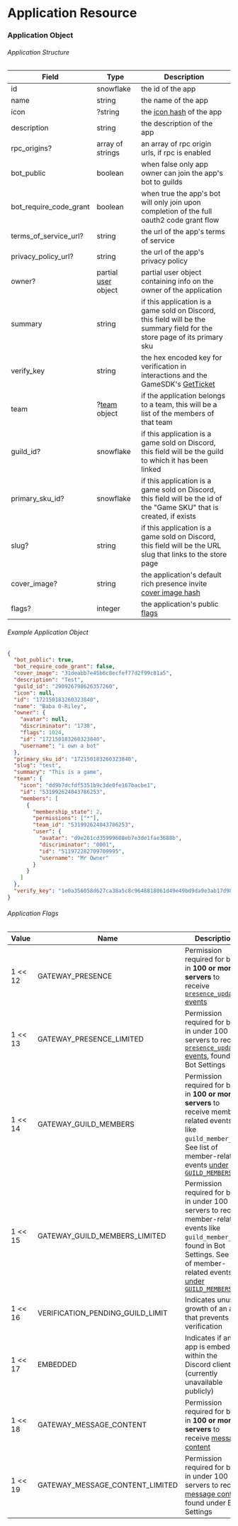 # Application Resource

### Application Object

###### Application Structure

| Field                  | Type                                                       | Description                                                                                                                |
|------------------------|------------------------------------------------------------|----------------------------------------------------------------------------------------------------------------------------|
| id                     | snowflake                                                  | the id of the app                                                                                                          |
| name                   | string                                                     | the name of the app                                                                                                        |
| icon                   | ?string                                                    | the [icon hash](#DOCS_REFERENCE/image-formatting) of the app                                                               |
| description            | string                                                     | the description of the app                                                                                                 |
| rpc_origins?           | array of strings                                           | an array of rpc origin urls, if rpc is enabled                                                                             |
| bot_public             | boolean                                                    | when false only app owner can join the app's bot to guilds                                                                 |
| bot_require_code_grant | boolean                                                    | when true the app's bot will only join upon completion of the full oauth2 code grant flow                                  |
| terms_of_service_url?  | string                                                     | the url of the app's terms of service                                                                                      |
| privacy_policy_url?    | string                                                     | the url of the app's privacy policy                                                                                        |
| owner?                 | partial [user](#DOCS_RESOURCES_USER/user-object) object    | partial user object containing info on the owner of the application                                                        |
| summary                | string                                                     | if this application is a game sold on Discord, this field will be the summary field for the store page of its primary sku  |
| verify_key             | string                                                     | the hex encoded key for verification in interactions and the GameSDK's [GetTicket](#DOCS_GAME_SDK_APPLICATIONS/getticket) |
| team                   | ?[team](#DOCS_TOPICS_TEAMS/data-models-team-object) object | if the application belongs to a team, this will be a list of the members of that team                                      |
| guild_id?              | snowflake                                                  | if this application is a game sold on Discord, this field will be the guild to which it has been linked                    |
| primary_sku_id?        | snowflake                                                  | if this application is a game sold on Discord, this field will be the id of the "Game SKU" that is created, if exists      |
| slug?                  | string                                                     | if this application is a game sold on Discord, this field will be the URL slug that links to the store page                |
| cover_image?           | string                                                     | the application's default rich presence invite [cover image hash](#DOCS_REFERENCE/image-formatting)                        |
| flags?                 | integer                                                    | the application's public [flags](#DOCS_RESOURCES_APPLICATION/application-object-application-flags)                                        |

###### Example Application Object

```json
{
  "bot_public": true,
  "bot_require_code_grant": false,
  "cover_image": "31deabb7e45b6c8ecfef77d2f99c81a5",
  "description": "Test",
  "guild_id": "290926798626357260",
  "icon": null,
  "id": "172150183260323840",
  "name": "Baba O-Riley",
  "owner": {
    "avatar": null,
    "discriminator": "1738",
    "flags": 1024,
    "id": "172150183260323840",
    "username": "i own a bot"
  },
  "primary_sku_id": "172150183260323840",
  "slug": "test",
  "summary": "This is a game",
  "team": {
    "icon": "dd9b7dcfdf5351b9c3de0fe167bacbe1",
    "id": "531992624043786253",
    "members": [
      {
        "membership_state": 2,
        "permissions": ["*"],
        "team_id": "531992624043786253",
        "user": {
          "avatar": "d9e261cd35999608eb7e3de1fae3688b",
          "discriminator": "0001",
          "id": "511972282709709995",
          "username": "Mr Owner"
        }
      }
    ]
  },
  "verify_key": "1e0a356058d627ca38a5c8c9648818061d49e49bd9da9e3ab17d98ad4d6bg2u8"
}
```

###### Application Flags

| Value   | Name                             | Description                  |
|---------|----------------------------------|------------------------------|
| 1 << 12 | GATEWAY_PRESENCE                 | Permission required for bots in **100 or more servers** to receive [`presence_update` events](#DOCS_TOPICS_GATEWAY/presence-update) |
| 1 << 13 | GATEWAY_PRESENCE_LIMITED         | Permission required for bots in under 100 servers to receive [`presence_update` events](#DOCS_TOPICS_GATEWAY/presence-update), found in Bot Settings |
| 1 << 14 | GATEWAY_GUILD_MEMBERS            | Permission required for bots in **100 or more servers** to receive member-related events like `guild_member_add`. See list of member-related events [under `GUILD_MEMBERS`](#DOCS_TOPICS_GATEWAY/list-of-intents) |
| 1 << 15 | GATEWAY_GUILD_MEMBERS_LIMITED    | Permission required for bots in under 100 servers to receive member-related events like `guild_member_add`, found in Bot Settings. See list of member-related events [under `GUILD_MEMBERS`](#DOCS_TOPICS_GATEWAY/list-of-intents)
| 1 << 16 | VERIFICATION_PENDING_GUILD_LIMIT | Indicates unusual growth of an app that prevents verification | 
| 1 << 17 | EMBEDDED                         | Indicates if an app is embedded within the Discord client (currently unavailable publicly) |
| 1 << 18 | GATEWAY_MESSAGE_CONTENT          | Permission required for bots in **100 or more servers** to receive [message content](https://support-dev.discord.com/hc/en-us/articles/4404772028055) |
| 1 << 19 | GATEWAY_MESSAGE_CONTENT_LIMITED  | Permission required for bots in under 100 servers to receive [message content](https://support-dev.discord.com/hc/en-us/articles/4404772028055), found under Bot Settings |
